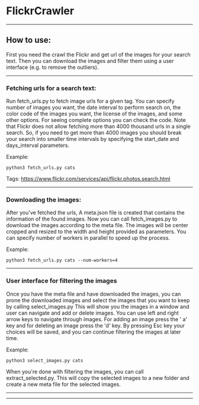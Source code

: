 # FlickrCrawler

---


## How to use:

First you need the crawl the Flickr and get url of the images for your search text. Then you can download the images and
filter them using a user interface (e.g. to remove the outliers).

***
### Fetching urls for a search text:

Run fetch_urls.py to fetch image urls for a given tag. You can specify number of images you want, the date interval to
perform search on, the color code of the images you want, the license of the images, and some other options. For seeing
complete options you can check the code. Note that Flickr does not allow fetching more than 4000 thousand urls in a
single search. So, if you need to get more than 4000 images you should break your search into smaller time intervals by
specifying the start_date and days_interval parameters.

Example:

``python3 fetch_urls.py cats``

Tags: 
https://www.flickr.com/services/api/flickr.photos.search.html

---

### Downloading the images:

After you've fetched the urls, A meta.json file is created that contains the information of the found images. Now you
can call fetch_images.py to download the images according to the meta file. The images will be center cropped and
resized to the width and height provided as parameters. You can specify number of workers in parallel to speed up the
process.

Example:

``python3 fetch_urls.py cats --num-workers=4``

---

### User interface for filtering the images

Once you have the meta file and have downloaded the images, you can prone the downloaded images and select the images
that you want to keep by calling select_images.py This will show you the images in a window and user can navigate and
add or delete images. You can use left and right arrow keys to navigate through images. For adding an image press the '
a' key and for deleting an image press the 'd' key. By pressing Esc key your choices will be saved, and you can continue
filtering the images at later time.

Example:

``python3 select_images.py cats``

When you're done with filtering the images, you can call extract_selected.py. This will copy the selected images to a
new folder and create a new meta file for the selected images.

---
---




